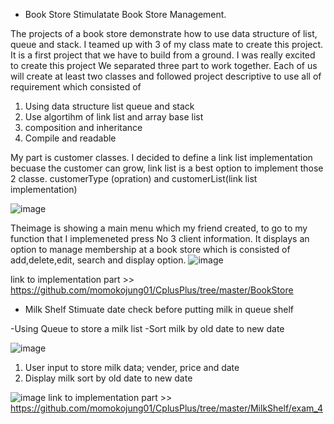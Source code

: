 - Book Store Stimulatate Book Store Management. 

The projects of a book store demonstrate how to use data structure of list, queue and stack. I teamed up with 3 of my class mate 
to create this project. It is a first project that we have to build from a ground. I was really excited to create this project
We separated three part to work together. Each of us will create at least two classes and followed project descriptive to use all 
of requirement which consisted of 

1. Using data structure list queue and stack
2. Use algortihm of link list and array base list
3. composition and inheritance 
4. Compile and readable 

My part is customer classes. I decided to define a link list implementation becuase the customer can grow, link list is a best option to
implement those 2 classe. customerType (opration) and customerList(link list implementation) 

![image](https://user-images.githubusercontent.com/17953008/33735716-1eab8fec-db5e-11e7-828e-c79c85a5e659.png)

Theimage is showing a main menu which my friend created, to go to my function that I implemeneted press No 3 client information.
It displays an option to manage membership at a book store which is consisted of add,delete,edit, search and display option.
![image](https://user-images.githubusercontent.com/17953008/33735909-c07c35e2-db5e-11e7-93a1-4ccb4e1217eb.png)

link to implementation part >> https://github.com/momokojung01/CplusPlus/tree/master/BookStore

- Milk Shelf Stimuate date check before putting milk in queue shelf

-Using Queue to store a milk list
-Sort milk by old date to new date

![image](https://user-images.githubusercontent.com/17953008/33781225-bc25ca30-dc21-11e7-9959-9a647e06acaa.png)

1. User input to store milk data; vender, price and date
2. Display milk sort by old date to new date

![image](https://user-images.githubusercontent.com/17953008/33781411-88c795d2-dc22-11e7-91c1-89092cc41f6f.png)
link to implementation part >> https://github.com/momokojung01/CplusPlus/tree/master/MilkShelf/exam_4
